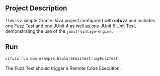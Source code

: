 ## Project Description

This is a simple Gradle Java project configured with **cifuzz** and includes
one Fuzz Test and one JUnit 4 as well as one JUnit 5 Unit Test, demonstrating 
the use of the `junit-vintage-engine`.

## Run

```bash
cifuzz run com.example.ExploreFuzzTest::myFuzzTest 
```
The Fuzz Test should trigger a Remote Code Execution.

